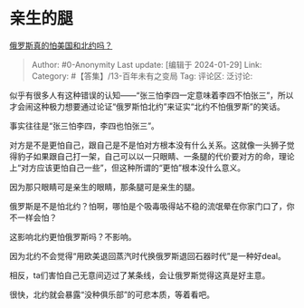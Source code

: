# 亲生的腿
[俄罗斯真的怕美国和北约吗？](https://www.zhihu.com/question/641498868/answer/3380149282)

> Author: #0-Anonymity
> Last update: [编辑于 2024-01-29]
> Link:
> Category: #【答集】/13-百年未有之变局
> Tag: 
> 评论区:
> 泛讨论:

似乎有很多人有这种错误的认知——“张三怕李四一定意味着李四不怕张三”，所以才会闹这种极力想要通过论证“俄罗斯怕北约”来证实“北约不怕俄罗斯”的笑话。

事实往往是“张三怕李四，李四也怕张三”。

对方是不是更怕自己，跟自己是不是怕对方根本没有什么关系。这就像一头狮子觉得豹子如果跟自己打一架，自己可以以一只眼睛、一条腿的代价要对方的命，理论上“对方应该更怕自己一些”，但这种所谓的“更怕”根本没什么意义。

因为那只眼睛可是亲生的眼睛，那条腿可是亲生的腿。

俄罗斯是不是怕北约？怕啊，哪怕是个吸毒吸得站不稳的流氓晕在你家门口了，你不一样会怕？

这影响北约更怕俄罗斯吗？不影响。

因为北约不会觉得“用欧美退回蒸汽时代换俄罗斯退回石器时代”是一种好deal。

相反，ta们害怕自己无意间迈过了某条线，会让俄罗斯觉得这真是好主意。

很快，北约就会暴露“没种俱乐部”的可悲本质，等着看吧。